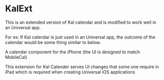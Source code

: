 KalExt
======
This is an extended version of Kal calendar and is modified to work well in an Universal app.

For ex: If Kal calendar is just used in an Universal app, the outcome of the calendar would be some thing similar to below.
[](https://github.com/maheshidesilva/KalExt/blob/master/images/ipad_calendar.png)

A calendar component for the iPhone (the UI is designed to match MobileCal)

This extension for Kal Calender serves UI changes that some one require in iPad which is required when creating Universal iOS
applications
